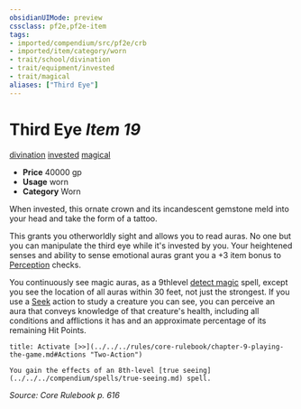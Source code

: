 ```yaml
---
obsidianUIMode: preview
cssclass: pf2e,pf2e-item
tags:
- imported/compendium/src/pf2e/crb
- imported/item/category/worn
- trait/school/divination
- trait/equipment/invested
- trait/magical
aliases: ["Third Eye"]
---
```

# Third Eye *Item 19*  
[divination](divination.md)  [invested](invested.md)  [magical](magical.md)  

- **Price** 40000 gp
- **Usage** worn
- **Category** Worn

When invested, this ornate crown and its incandescent gemstone meld into your head and take the form of a tattoo.

This grants you otherworldly sight and allows you to read auras. No one but you can manipulate the third eye while it's invested by you. Your heightened senses and ability to sense emotional auras grant you a +3 item bonus to [Perception](../../skills.md#Perception) checks.

You continuously see magic auras, as a 9thlevel [detect magic](../../spells/detect-magic.md) spell, except you see the location of all auras within 30 feet, not just the strongest. If you use a [Seek](seek.md) action to study a creature you can see, you can perceive an aura that conveys knowledge of that creature's health, including all conditions and afflictions it has and an approximate percentage of its remaining Hit Points.

```ad-embed-ability
title: Activate [>>](../../../rules/core-rulebook/chapter-9-playing-the-game.md#Actions "Two-Action")

You gain the effects of an 8th-level [true seeing](../../../compendium/spells/true-seeing.md) spell.
```

*Source: Core Rulebook p. 616*
